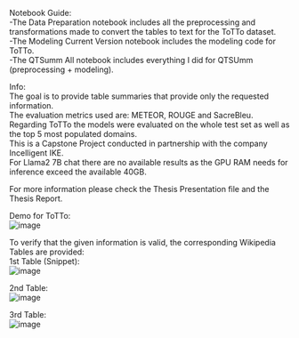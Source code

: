 Notebook Guide: \
-The Data Preparation notebook includes all the preprocessing and transformations made to convert the tables to text for the ToTTo dataset. \
-The Modeling Current Version notebook includes the modeling code for ToTTo. \
-The QTSumm All notebook includes everything I did for QTSUmm (preprocessing + modeling). 

Info:\
The goal is to provide table summaries that provide only the requested information.\
The evaluation metrics used are: METEOR, ROUGE and SacreBleu. \
Regarding ToTTo the models were evaluated on the whole test set as well as the top 5 most populated domains. \
This is a Capstone Project conducted in partnership with the company Incelligent IKE. \
For Llama2 7B chat there are no available results as the GPU RAM needs for inference exceed the available 40GB. 

For more information please check the Thesis Presentation file and the Thesis Report. 

Demo for ToTTo: \
![image](https://github.com/justdepie/MSc-Thesis-From-Tables-to-Natural-Language-Summaries/assets/129097001/fc894dd8-bb8f-4c4e-8809-38aa5598566e)

To verify that the given information is valid, the corresponding Wikipedia Tables are provided:\
1st Table (Snippet):\
![image](https://github.com/justdepie/MSc-Thesis-From-Tables-to-Natural-Language-Summaries/assets/129097001/8e48f2b2-496f-4c33-9724-e13f042c9d77)

2nd Table: \
![image](https://github.com/justdepie/MSc-Thesis-From-Tables-to-Natural-Language-Summaries/assets/129097001/c9884945-a5aa-43d7-82f7-ee5c384c5fd0)

3rd Table: \
![image](https://github.com/justdepie/MSc-Thesis-From-Tables-to-Natural-Language-Summaries/assets/129097001/6e16abe0-bf2b-4fbe-9df1-a01c93bf62c5)



